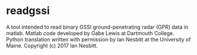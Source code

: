 # readgssi

A tool intended to read binary GSSI ground-penetrating radar (GPR) data in matlab. Matlab code developed by Gabe Lewis at Dartmouth College. Python translation written with permission by Ian Nesbitt at the University of Maine. Copyright (c) 2017 Ian Nesbitt.

